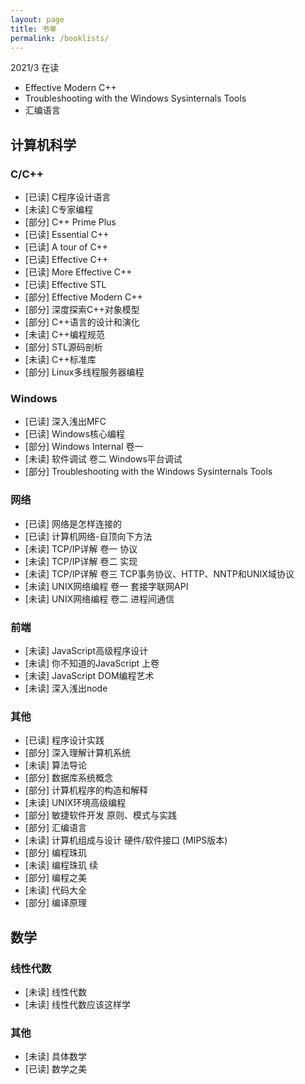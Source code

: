 ```yaml
---
layout: page
title: 书单
permalink: /booklists/
---
```


2021/3 在读
* Effective Modern C++
* Troubleshooting with the Windows Sysinternals Tools
* 汇编语言

## 计算机科学

### C/C++
* [已读] C程序设计语言
* [未读] C专家编程
* [部分] C++ Prime Plus
* [已读] Essential C++
* [已读] A tour of C++
* [已读] Effective C++
* [已读] More Effective C++
* [已读] Effective STL
* [部分] Effective Modern C++
* [部分] 深度探索C++对象模型
* [部分] C++语言的设计和演化
* [未读] C++编程规范
* [部分] STL源码剖析
* [未读] C++标准库
* [部分] Linux多线程服务器编程

### Windows
* [已读] 深入浅出MFC
* [已读] Windows核心编程
* [部分] Windows Internal 卷一
* [未读] 软件调试 卷二 Windows平台调试
* [部分] Troubleshooting with the Windows Sysinternals Tools

### 网络
* [已读] 网络是怎样连接的
* [已读] 计算机网络-自顶向下方法
* [未读] TCP/IP详解 卷一 协议
* [未读] TCP/IP详解 卷二 实现
* [未读] TCP/IP详解 卷三 TCP事务协议、HTTP、NNTP和UNIX域协议
* [未读] UNIX网络编程 卷一 套接字联网API
* [未读] UNIX网络编程 卷二 进程间通信

### 前端
* [未读] JavaScript高级程序设计
* [未读] 你不知道的JavaScript 上卷
* [未读] JavaScript DOM编程艺术 
* [未读] 深入浅出node

### 其他
* [已读] 程序设计实践
* [部分] 深入理解计算机系统
* [未读] 算法导论
* [部分] 数据库系统概念
* [部分] 计算机程序的构造和解释
* [未读] UNIX环境高级编程
* [部分] 敏捷软件开发 原则、模式与实践
* [部分] 汇编语言
* [未读] 计算机组成与设计 硬件/软件接口 (MIPS版本)
* [部分] 编程珠玑
* [未读] 编程珠玑 续
* [部分] 编程之美
* [未读] 代码大全
* [部分] 编译原理

## 数学

### 线性代数
* [未读] 线性代数
* [未读] 线性代数应该这样学

### 其他
* [未读] 具体数学
* [已读] 数学之美
